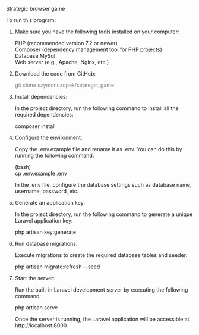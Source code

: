 Strategic browser game</br>

To run this program:</br>

1. Make sure you have the following tools installed on your computer:</br>

    PHP (recommended version 7.2 or newer)</br>
    Composer (dependency management tool for PHP projects)</br>
    Database MySql</br>
    Web server (e.g., Apache, Nginx, etc.)</br>

2. Download the code from GitHub:</br>

    <div style="color: grey;">git clone szymonczopek/strategic_game</br></div>

3. Install dependencies:</br>

    In the project directory, run the following command to install all the required dependencies:</br>

    composer install</br>

4. Configure the environment:</br>

    Copy the .env.example file and rename it as .env. You can do this by running the following command:</br>

    (bash)</br>
    cp .env.example .env</br>

    In the .env file, configure the database settings such as database name, username, password, etc.</br>

5. Generate an application key:</br>

    In the project directory, run the following command to generate a unique Laravel application key:</br>

    php artisan key:generate</br>

6. Run database migrations:</br>

    Execute migrations to create the required database tables and seeder:</br>

    php artisan migrate:refresh --seed</br>

7. Start the server:</br>

    Run the built-in Laravel development server by executing the following command:</br>

    php artisan serve</br>

    Once the server is running, the Laravel application will be accessible at http://localhost:8000.</br>
